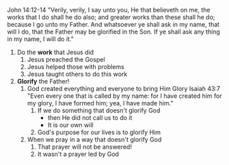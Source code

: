 John 14:12-14 "Verily, verily, I say unto you, He that believeth on me, the works that I do shall he do also; and greater works than these shall he do; because I go unto my Father. And whatsoever ye shall ask in my name, that will I do, that the Father may be glorified in the Son. If ye shall ask any thing in my name, I will do it."

1. Do the **work** that Jesus did
   1. Jesus preached the Gospel
   2. Jesus helped those with problems
   3. Jesus taught others to do this work
2. **Glorify** the Father!
   1. God created everything and everyone to bring Him Glory
      Isaiah 43:7 "Even every one that is called by my name: for I have created him for my glory, I have formed him; yea, I have made him."
      1. If we do something that doesn't glorify God
         - then He did not call us to do it
         - It is our own will
      2. God's purpose for our lives is to glorify Him
   2. When we pray in a way that doesn't glorify God
      1. That prayer will not be answered!
      2. It wasn't a prayer led by God